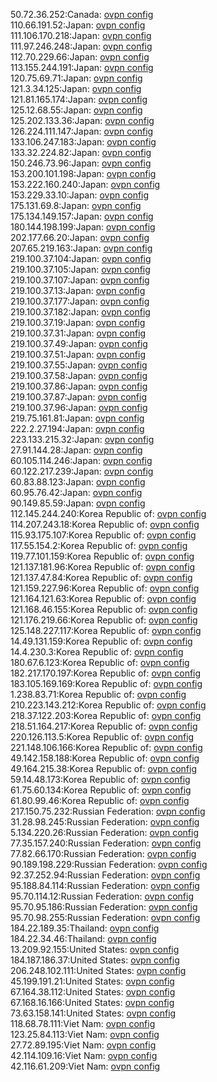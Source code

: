 50.72.36.252:Canada: [ovpn config](vpn/50_72_36_252.ovpn)  
110.66.191.52:Japan: [ovpn config](vpn/110_66_191_52.ovpn)  
111.106.170.218:Japan: [ovpn config](vpn/111_106_170_218.ovpn)  
111.97.246.248:Japan: [ovpn config](vpn/111_97_246_248.ovpn)  
112.70.229.66:Japan: [ovpn config](vpn/112_70_229_66.ovpn)  
113.155.244.191:Japan: [ovpn config](vpn/113_155_244_191.ovpn)  
120.75.69.71:Japan: [ovpn config](vpn/120_75_69_71.ovpn)  
121.3.34.125:Japan: [ovpn config](vpn/121_3_34_125.ovpn)  
121.81.165.174:Japan: [ovpn config](vpn/121_81_165_174.ovpn)  
125.12.68.55:Japan: [ovpn config](vpn/125_12_68_55.ovpn)  
125.202.133.36:Japan: [ovpn config](vpn/125_202_133_36.ovpn)  
126.224.111.147:Japan: [ovpn config](vpn/126_224_111_147.ovpn)  
133.106.247.183:Japan: [ovpn config](vpn/133_106_247_183.ovpn)  
133.32.224.82:Japan: [ovpn config](vpn/133_32_224_82.ovpn)  
150.246.73.96:Japan: [ovpn config](vpn/150_246_73_96.ovpn)  
153.200.101.198:Japan: [ovpn config](vpn/153_200_101_198.ovpn)  
153.222.160.240:Japan: [ovpn config](vpn/153_222_160_240.ovpn)  
153.229.33.10:Japan: [ovpn config](vpn/153_229_33_10.ovpn)  
175.131.69.8:Japan: [ovpn config](vpn/175_131_69_8.ovpn)  
175.134.149.157:Japan: [ovpn config](vpn/175_134_149_157.ovpn)  
180.144.198.199:Japan: [ovpn config](vpn/180_144_198_199.ovpn)  
202.177.66.20:Japan: [ovpn config](vpn/202_177_66_20.ovpn)  
207.65.219.163:Japan: [ovpn config](vpn/207_65_219_163.ovpn)  
219.100.37.104:Japan: [ovpn config](vpn/219_100_37_104.ovpn)  
219.100.37.105:Japan: [ovpn config](vpn/219_100_37_105.ovpn)  
219.100.37.107:Japan: [ovpn config](vpn/219_100_37_107.ovpn)  
219.100.37.13:Japan: [ovpn config](vpn/219_100_37_13.ovpn)  
219.100.37.177:Japan: [ovpn config](vpn/219_100_37_177.ovpn)  
219.100.37.182:Japan: [ovpn config](vpn/219_100_37_182.ovpn)  
219.100.37.19:Japan: [ovpn config](vpn/219_100_37_19.ovpn)  
219.100.37.31:Japan: [ovpn config](vpn/219_100_37_31.ovpn)  
219.100.37.49:Japan: [ovpn config](vpn/219_100_37_49.ovpn)  
219.100.37.51:Japan: [ovpn config](vpn/219_100_37_51.ovpn)  
219.100.37.55:Japan: [ovpn config](vpn/219_100_37_55.ovpn)  
219.100.37.58:Japan: [ovpn config](vpn/219_100_37_58.ovpn)  
219.100.37.86:Japan: [ovpn config](vpn/219_100_37_86.ovpn)  
219.100.37.87:Japan: [ovpn config](vpn/219_100_37_87.ovpn)  
219.100.37.96:Japan: [ovpn config](vpn/219_100_37_96.ovpn)  
219.75.161.81:Japan: [ovpn config](vpn/219_75_161_81.ovpn)  
222.2.27.194:Japan: [ovpn config](vpn/222_2_27_194.ovpn)  
223.133.215.32:Japan: [ovpn config](vpn/223_133_215_32.ovpn)  
27.91.144.28:Japan: [ovpn config](vpn/27_91_144_28.ovpn)  
60.105.114.246:Japan: [ovpn config](vpn/60_105_114_246.ovpn)  
60.122.217.239:Japan: [ovpn config](vpn/60_122_217_239.ovpn)  
60.83.88.123:Japan: [ovpn config](vpn/60_83_88_123.ovpn)  
60.95.76.42:Japan: [ovpn config](vpn/60_95_76_42.ovpn)  
90.149.85.59:Japan: [ovpn config](vpn/90_149_85_59.ovpn)  
112.145.244.240:Korea Republic of: [ovpn config](vpn/112_145_244_240.ovpn)  
114.207.243.18:Korea Republic of: [ovpn config](vpn/114_207_243_18.ovpn)  
115.93.175.107:Korea Republic of: [ovpn config](vpn/115_93_175_107.ovpn)  
117.55.154.2:Korea Republic of: [ovpn config](vpn/117_55_154_2.ovpn)  
119.77.101.159:Korea Republic of: [ovpn config](vpn/119_77_101_159.ovpn)  
121.137.181.96:Korea Republic of: [ovpn config](vpn/121_137_181_96.ovpn)  
121.137.47.84:Korea Republic of: [ovpn config](vpn/121_137_47_84.ovpn)  
121.159.227.96:Korea Republic of: [ovpn config](vpn/121_159_227_96.ovpn)  
121.164.121.63:Korea Republic of: [ovpn config](vpn/121_164_121_63.ovpn)  
121.168.46.155:Korea Republic of: [ovpn config](vpn/121_168_46_155.ovpn)  
121.176.219.66:Korea Republic of: [ovpn config](vpn/121_176_219_66.ovpn)  
125.148.227.117:Korea Republic of: [ovpn config](vpn/125_148_227_117.ovpn)  
14.49.131.159:Korea Republic of: [ovpn config](vpn/14_49_131_159.ovpn)  
14.4.230.3:Korea Republic of: [ovpn config](vpn/14_4_230_3.ovpn)  
180.67.6.123:Korea Republic of: [ovpn config](vpn/180_67_6_123.ovpn)  
182.217.170.197:Korea Republic of: [ovpn config](vpn/182_217_170_197.ovpn)  
183.105.169.169:Korea Republic of: [ovpn config](vpn/183_105_169_169.ovpn)  
1.238.83.71:Korea Republic of: [ovpn config](vpn/1_238_83_71.ovpn)  
210.223.143.212:Korea Republic of: [ovpn config](vpn/210_223_143_212.ovpn)  
218.37.122.203:Korea Republic of: [ovpn config](vpn/218_37_122_203.ovpn)  
218.51.164.217:Korea Republic of: [ovpn config](vpn/218_51_164_217.ovpn)  
220.126.113.5:Korea Republic of: [ovpn config](vpn/220_126_113_5.ovpn)  
221.148.106.166:Korea Republic of: [ovpn config](vpn/221_148_106_166.ovpn)  
49.142.158.188:Korea Republic of: [ovpn config](vpn/49_142_158_188.ovpn)  
49.164.215.38:Korea Republic of: [ovpn config](vpn/49_164_215_38.ovpn)  
59.14.48.173:Korea Republic of: [ovpn config](vpn/59_14_48_173.ovpn)  
61.75.60.134:Korea Republic of: [ovpn config](vpn/61_75_60_134.ovpn)  
61.80.99.46:Korea Republic of: [ovpn config](vpn/61_80_99_46.ovpn)  
217.150.75.232:Russian Federation: [ovpn config](vpn/217_150_75_232.ovpn)  
31.28.98.245:Russian Federation: [ovpn config](vpn/31_28_98_245.ovpn)  
5.134.220.26:Russian Federation: [ovpn config](vpn/5_134_220_26.ovpn)  
77.35.157.240:Russian Federation: [ovpn config](vpn/77_35_157_240.ovpn)  
77.82.66.170:Russian Federation: [ovpn config](vpn/77_82_66_170.ovpn)  
90.189.198.229:Russian Federation: [ovpn config](vpn/90_189_198_229.ovpn)  
92.37.252.94:Russian Federation: [ovpn config](vpn/92_37_252_94.ovpn)  
95.188.84.114:Russian Federation: [ovpn config](vpn/95_188_84_114.ovpn)  
95.70.114.12:Russian Federation: [ovpn config](vpn/95_70_114_12.ovpn)  
95.70.95.186:Russian Federation: [ovpn config](vpn/95_70_95_186.ovpn)  
95.70.98.255:Russian Federation: [ovpn config](vpn/95_70_98_255.ovpn)  
184.22.189.35:Thailand: [ovpn config](vpn/184_22_189_35.ovpn)  
184.22.34.46:Thailand: [ovpn config](vpn/184_22_34_46.ovpn)  
13.209.92.155:United States: [ovpn config](vpn/13_209_92_155.ovpn)  
184.187.186.37:United States: [ovpn config](vpn/184_187_186_37.ovpn)  
206.248.102.111:United States: [ovpn config](vpn/206_248_102_111.ovpn)  
45.199.191.21:United States: [ovpn config](vpn/45_199_191_21.ovpn)  
67.164.38.112:United States: [ovpn config](vpn/67_164_38_112.ovpn)  
67.168.16.166:United States: [ovpn config](vpn/67_168_16_166.ovpn)  
73.63.158.141:United States: [ovpn config](vpn/73_63_158_141.ovpn)  
118.68.78.111:Viet Nam: [ovpn config](vpn/118_68_78_111.ovpn)  
123.25.84.113:Viet Nam: [ovpn config](vpn/123_25_84_113.ovpn)  
27.72.89.195:Viet Nam: [ovpn config](vpn/27_72_89_195.ovpn)  
42.114.109.16:Viet Nam: [ovpn config](vpn/42_114_109_16.ovpn)  
42.116.61.209:Viet Nam: [ovpn config](vpn/42_116_61_209.ovpn)  
